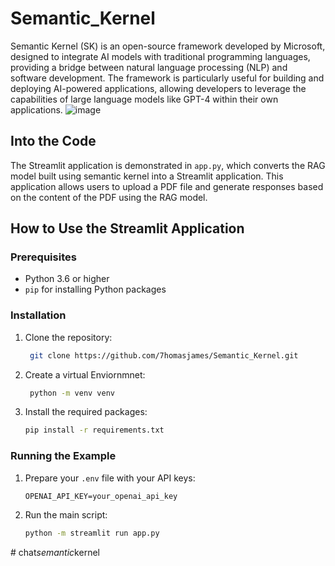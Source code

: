 # Semantic_Kernel
Semantic Kernel (SK) is an open-source framework developed by Microsoft, designed to integrate AI models with traditional programming languages, providing a bridge between natural language processing (NLP) and software development. The framework is particularly useful for building and deploying AI-powered applications, allowing developers to leverage the capabilities of large language models like GPT-4 within their own applications.
![image](https://github.com/user-attachments/assets/6afb9678-ef0e-4b67-b32f-31aa6ad93846)


## Into the Code

The Streamlit application is demonstrated in `app.py`, which converts the RAG model built using semantic kernel into a Streamlit application. This application allows users to upload a PDF file and generate responses based on the content of the PDF using the RAG model.

## How to Use the Streamlit Application

### Prerequisites

- Python 3.6 or higher
- `pip` for installing Python packages

### Installation

1. Clone the repository:
   ```bash
    git clone https://github.com/7homasjames/Semantic_Kernel.git
    ```
2. Create a virtual Enviornmnet:
   ```bash
    python -m venv venv

    ```

3. Install the required packages:

    ```bash
    pip install -r requirements.txt
    ```

### Running the Example


1. Prepare your `.env` file with your API keys:

    ```plaintext
    OPENAI_API_KEY=your_openai_api_key
    ```

2. Run the main script:

    ```bash
    python -m streamlit run app.py   
    ```
#   c h a t _ s e m a n t i c _ k e r n e l 
 
 
